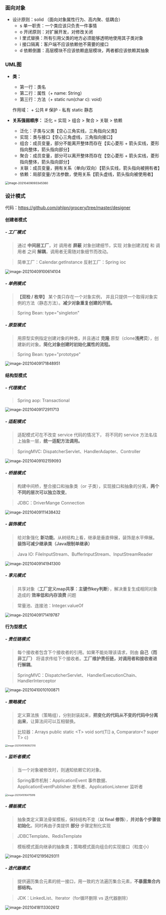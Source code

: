 ### 面向对象

+ 设计原则：solid （面向对象属性行为、高内聚、低耦合）
  + s 单一职责：一个类应该只负责一件事情
  + o 开闭原则：对扩展开发，对修改关闭
  + l 里式替换：所有引用父类的地方必须能够透明地使用其子类对象
  + i 接口隔离：客户端不应该依赖他不需要的接口
  + d 依赖倒置：高层模块不应该依赖底层模块，两者都应该依赖其抽象



### UML图

+ **类：**

  + 第一行：类名
  + 第二行：属性（+ name: String）
  + 第三行：方法（+ static run(char c): void）

  作用域：  + 公共    # 保护    - 私有    static 静态 

+ **关系强弱顺序：** 泛化 = 实现 > 组合 > 聚合 > 关联 > 依赖
  
  + 泛化：子类与父类【空心三角实线，三角指向父类】
  + 实现：类与接口【空心三角虚线，三角指向接口】
  + 组合：成员变量，部分不能离开整体而存在【实心菱形 + 箭头实线，菱形指向整体，箭头指向部分】
  + 聚合：成员变量，部分可以离开整体而存在【空心菱形 + 箭头实线，菱形指向整体，箭头指向部分】
  + 关联：成员变量，拥有关系（单向/双向）【箭头实线，箭头指向被拥有者】
  + 依赖：局部变量/方法参数，使用关系【箭头虚线，箭头指向被使用者】

<img src="pictures/image-20210409093345360.png" alt="image-20210409093345360" style="zoom: 67%;" />

### 设计模式

代码：https://github.com/qhlpn/grocery/tree/master/designer



#### 创建者模式

##### -	工厂模式

> 通过 **中间层工厂**，对 调用者 **屏蔽** 对象创建细节，实现 对象创建流程 和 调用者 之间 **解耦**，调用者无需随对象细节而改动。

> 简单工厂：Calendar.getInstance		反射工厂：Spring ioc

<img src="pictures/image-20210409100614104.png" alt="image-20210409100614104" style="zoom:90%;" />



##### -	单例模式

> **【双检 / 枚举】** 某个类只存在一个对象实例， 并且只提供一个取得对象实例的方法（静态方法）。**减少对象重复创建的开销。**

> Spring Bean: type="singleton"



##### -	原型模式

> 用原型实例指定创建对象的种类，并且通过 **克隆** 原型（clone**浅拷贝**），创建新的对象。**简化对象创建时初始化属性的流程。**

> Spring Bean: type="prototype"

<img src="pictures/image-20210409171848951.png" alt="image-20210409171848951" style="zoom:90%;" />



#### 结构型模式

##### -	代理模式

> Spring aop:  Transactional

<img src="pictures/image-20210409172911713.png" alt="image-20210409172911713" style="zoom:90%;" />



##### -	适配模式

> 适配模式可在不改变 service 代码的情况下， 将不同的 service 方法名往上抽象一层，**统一适配方法调用。**

> SpringMVC:   DispatcherServlet、HandlerAdapter、Controller

<img src="pictures/image-20210409102159093.png" alt="image-20210409102159093" style="zoom:90%;" />

##### -	桥接模式

> 构建中间桥，整合接口和抽象类（or 子类），实现接口和抽象的分离，**两个不同的层次可以独立改变**。

> JDBC：DriverMange Connection

<img src="pictures/image-20210409111438432.png" alt="image-20210409111438432" style="zoom:90%;" />

##### -	装饰模式

> 给对象强化 **新功能**。从树结构上看，继承是垂直伸展，装饰是水平伸展。**装饰可减少继承类（Java限制单继承）**

> Java IO:  FileInputStream、BufferInputStream、InputStreamReader

<img src="pictures/image-20210409141941300.png" alt="image-20210409141941300" style="zoom:90%;" />



##### -	享元模式

> 共享对象（**工厂定义map共享：主键作key判断**），解决重复生成相同对象造成的 **效率低和内存浪费** 问题

> 常量池、连接池：Integer.valueOf

<img src="pictures/image-20210409171419787.png" alt="image-20210409171419787" style="zoom:90%;" />

#### 行为型模式

##### -	责任链模式

> 每个接收者包含下个接收者的引用。如果不能处理该请求，则由 **自己（而非工厂）** 将请求传给下个接收者。**工厂维护责任链，对调用者和接收者进行解耦**。

> SpringMVC：DispatcherServlet、 HandlerExecutionChain、HandlerInterceptor

<img src="pictures/image-20210410010100871.png" alt="image-20210410010100871" style="zoom:90%;" />



##### -	策略模式

> 定义算法族（策略组），分别封装起来，**把变化的代码从不变的代码中分离出来**，让算法间可以互相替换。

> 比较器：Arrays  public static \<T\> void sort(T[] a, Comparator\<? super T\> c)

<img src="pictures/image-20210410160927310.png" alt="image-20210410160927310" style="zoom: 50%;" />



##### -	监听者模式

> 当一个对象被修改时，则通知依赖它的对象。

> Spring事件机制：ApplicationEvent 事件数据、ApplicationEventPublisher 发布者、ApplicationListener 监听者

<img src="pictures/image-20210410164715816.png" alt="image-20210410164715816" style="zoom:50%;" />



##### -	模板模式

>抽象类定义算法骨架模板，保持结构不变（**以 final 修饰**），**并对各个步骤做初始化**，同时再由子类提供 **部分** 步骤定制化实现

> JDBCTemplate、RedisTemplate

> 模板模式面向继承的抽象类；策略模式面向组合的实现接口（粒度小）

<img src="pictures/image-20210412195629311.png" alt="image-20210412195629311" style="zoom:90%;" />

##### -	迭代器模式

>提供遍历集合元素的统一接口，用一致的方法遍历集合元素，**不暴露集合内部结构。**

> JDK：LinkedList、Iterator（for循环删除 vs 迭代器删除）

<img src="pictures/image-20210418113302612.png" alt="image-20210418113302612" style="zoom:90%;" />